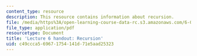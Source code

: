 ```yaml
---
content_type: resource
description: This resource contains information about recursion.
file: /media/https%3A/open-learning-course-data-rc.s3.amazonaws.com/6-00sc-introduction-to-computer-science-and-programming-spring-2011/c49ccca569671754141d71e5aad25323_MIT6_00SCS11_lec06.pdf
file_type: application/pdf
resourcetype: Document
title: 'Lecture 6 handout: Recursion'
uid: c49ccca5-6967-1754-141d-71e5aad25323
---
```

